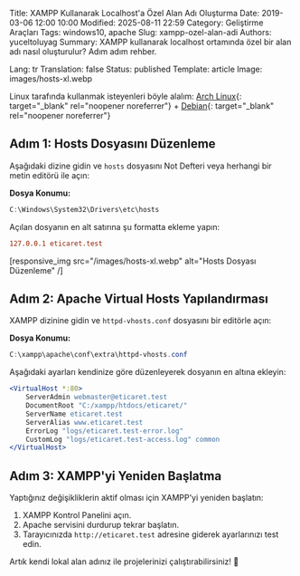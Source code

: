 Title: XAMPP Kullanarak Localhost'a Özel Alan Adı Oluşturma
Date: 2019-03-06 12:00 10:00
Modified: 2025-08-11 22:59
Category: Geliştirme Araçları
Tags: windows10, apache
Slug: xampp-ozel-alan-adi
Authors: yuceltoluyag
Summary: XAMPP kullanarak localhost ortamında özel bir alan adı nasıl oluşturulur? Adım adım rehber.

Lang: tr
Translation: false
Status: published
Template: article
Image: images/hosts-xl.webp

Linux tarafında kullanmak isteyenleri böyle alalım: [Arch Linux](/arch-linux-apache-lampp-sanal-sunucu-kurulumu/){: target="\_blank" rel="noopener noreferrer"} + [Debian](/linux-apache2-mysql-phpmyadmin-kurulumu/){: target="\_blank" rel="noopener noreferrer"}

## Adım 1: Hosts Dosyasını Düzenleme

Aşağıdaki dizine gidin ve `hosts` dosyasını Not Defteri veya herhangi bir metin editörü ile açın:

**Dosya Konumu:**

```powershell
C:\Windows\System32\Drivers\etc\hosts
```

Açılan dosyanın en alt satırına şu formatta ekleme yapın:

```conf
127.0.0.1 eticaret.test
```

[responsive_img src="/images/hosts-xl.webp" alt="Hosts Dosyası Düzenleme" /]

## Adım 2: Apache Virtual Hosts Yapılandırması

XAMPP dizinine gidin ve `httpd-vhosts.conf` dosyasını bir editörle açın:

**Dosya Konumu:**

```powershell
C:\xampp\apache\conf\extra\httpd-vhosts.conf
```

Aşağıdaki ayarları kendinize göre düzenleyerek dosyanın en altına ekleyin:

```apache
<VirtualHost *:80>
    ServerAdmin webmaster@eticaret.test
    DocumentRoot "C:/xampp/htdocs/eticaret/"
    ServerName eticaret.test
    ServerAlias www.eticaret.test
    ErrorLog "logs/eticaret.test-error.log"
    CustomLog "logs/eticaret.test-access.log" common
</VirtualHost>
```

## Adım 3: XAMPP'yi Yeniden Başlatma

Yaptığınız değişikliklerin aktif olması için XAMPP'yi yeniden başlatın:

1. XAMPP Kontrol Panelini açın.
2. Apache servisini durdurup tekrar başlatın.
3. Tarayıcınızda `http://eticaret.test` adresine giderek ayarlarınızı test edin.

Artık kendi lokal alan adınız ile projelerinizi çalıştırabilirsiniz! 🚀
